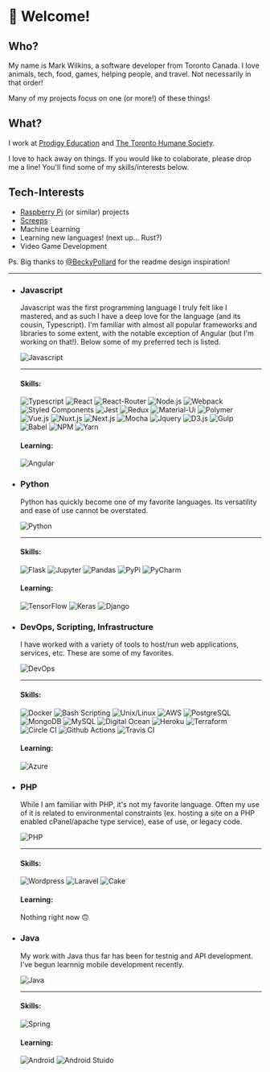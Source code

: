 # 👋 Welcome!

## Who?

My name is Mark Wilkins, a software developer from Toronto Canada.
I love animals, tech, food, games, helping people, and travel. Not necessarily in that order!

Many of my projects focus on one (or more!) of these things!

## What?

I work at [Prodigy Education](https://www.prodigygame.com/) and [The Toronto Humane Society](https://www.torontohumanesociety.com/).

I love to hack away on things. If you would like to colaborate, please drop me a line! You'll find some of my skills/interests below.

## Tech-Interests

- [Raspberry Pi](https://www.raspberrypi.org/) (or similar) projects
- [Screeps](https://screeps.com/)
- Machine Learning
- Learning new languages! (next up... Rust?)
- Video Game Development

Ps. Big thanks to [@BeckyPollard](https://github.com/BeckyPollard) for the readme design inspiration!

---

- ### Javascript

  Javascript was the first programming language I truly felt like I mastered, and as such I have a deep love for the language (and its cousin, Typescript).
  I'm familiar with almost all popular frameworks and libraries to some extent, with the notable exception of Angular (but I'm working on that!). Below some of my preferred
  tech is listed.

  ![Javascript](https://img.shields.io/static/v1?logo=javascript&logoColor=fff&label=&message=Javascript&labelColor=151515&color=0b9444&style=for-the-badge&logoWidth=50)

  ***

  #### Skills:

  ![Typescript](https://img.shields.io/static/v1?logo=typescript&logoColor=fff&label=&message=Typescript&labelColor=151515&color=0b9444&style=for-the-badge&logoWidth=30) ![React](https://img.shields.io/static/v1?logo=react&logoColor=fff&label=&message=React&labelColor=151515&color=0b9444&style=for-the-badge&logoWidth=30) ![React-Router](https://img.shields.io/static/v1?logo=react-router&logoColor=fff&label=&message=React-Router&labelColor=151515&color=0b9444&style=for-the-badge&logoWidth=30) ![Node.js](https://img.shields.io/static/v1?logo=node.js&logoColor=fff&label=&message=Node.js&labelColor=151515&color=0b9444&style=for-the-badge&logoWidth=30) ![Webpack](https://img.shields.io/static/v1?logo=webpack&logoColor=fff&label=&message=Webpack&labelColor=151515&color=0b9444&style=for-the-badge&logoWidth=30) ![Styled Components](https://img.shields.io/static/v1?logo=styled-components&logoColor=fff&label=&message=Styled%20Components&labelColor=151515&color=0b9444&style=for-the-badge&logoWidth=30) ![Jest](https://img.shields.io/static/v1?logo=jest&logoColor=fff&label=&message=Jest&labelColor=151515&color=0b9444&style=for-the-badge&logoWidth=30) ![Redux](https://img.shields.io/static/v1?logo=redux&logoColor=fff&label=&message=Redux&labelColor=151515&color=0b9444&style=for-the-badge&logoWidth=30) ![Material-Ui](https://img.shields.io/static/v1?logo=material-ui&logoColor=fff&label=&message=Material-Ui&labelColor=151515&color=0b9444&style=for-the-badge&logoWidth=30) ![Polymer](https://img.shields.io/static/v1?logo=polymer%20project&logoColor=fff&label=&message=Polymer&labelColor=151515&color=0b9444&style=for-the-badge&logoWidth=30) ![Vue.js](https://img.shields.io/static/v1?logo=vue.js&logoColor=fff&label=&message=Vue.js&labelColor=151515&color=0b9444&style=for-the-badge&logoWidth=30) ![Nuxt.js](https://img.shields.io/static/v1?logo=nuxt.js&logoColor=fff&label=&message=Nuxt.js&labelColor=151515&color=0b9444&style=for-the-badge&logoWidth=30) ![Next.js](https://img.shields.io/static/v1?logo=next.js&logoColor=fff&label=&message=Next.js&labelColor=151515&color=0b9444&style=for-the-badge&logoWidth=30) ![Mocha](https://img.shields.io/static/v1?logo=mocha&logoColor=fff&label=&message=Mocha&labelColor=151515&color=0b9444&style=for-the-badge&logoWidth=30) ![Jquery](https://img.shields.io/static/v1?logo=jquery&logoColor=fff&label=&message=Jquery&labelColor=151515&color=0b9444&style=for-the-badge&logoWidth=30) ![D3.js](https://img.shields.io/static/v1?logo=d3.js&logoColor=fff&label=&message=D3.js&labelColor=151515&color=0b9444&style=for-the-badge&logoWidth=30) ![Gulp](https://img.shields.io/static/v1?logo=gulp&logoColor=fff&label=&message=Gulp&labelColor=151515&color=0b9444&style=for-the-badge&logoWidth=30) ![Babel](https://img.shields.io/static/v1?logo=babel&logoColor=fff&label=&message=Babel&labelColor=151515&color=0b9444&style=for-the-badge&logoWidth=30) ![NPM](https://img.shields.io/static/v1?logo=npm&logoColor=fff&label=&message=NPM&labelColor=151515&color=0b9444&style=for-the-badge&logoWidth=30) ![Yarn](https://img.shields.io/static/v1?logo=yarn&logoColor=fff&label=&message=Yarn&labelColor=151515&color=0b9444&style=for-the-badge&logoWidth=30)

  #### Learning:

  ![Angular](https://img.shields.io/static/v1?logo=angular&logoColor=fff&label=&message=Angular&labelColor=151515&color=0b9444&style=for-the-badge&logoWidth=30)

- ### Python

  Python has quickly become one of my favorite languages. Its versatility and ease of use cannot be overstated.

  ![Python](https://img.shields.io/static/v1?logo=python&logoColor=fff&label=&message=Python&labelColor=151515&color=0b9444&style=for-the-badge&logoWidth=50)

  ***

  #### Skills:

  ![Flask](https://img.shields.io/static/v1?logo=flask&logoColor=fff&label=&message=Flask&labelColor=151515&color=0b9444&style=for-the-badge&logoWidth=30) ![Jupyter](https://img.shields.io/static/v1?logo=jupyter&logoColor=fff&label=&message=Jupyter&labelColor=151515&color=0b9444&style=for-the-badge&logoWidth=30) ![Pandas](https://img.shields.io/static/v1?logo=pandas&logoColor=fff&label=&message=Pandas&labelColor=151515&color=0b9444&style=for-the-badge&logoWidth=30) ![PyPi](https://img.shields.io/static/v1?logo=pypi&logoColor=fff&label=&message=PyPi&labelColor=151515&color=0b9444&style=for-the-badge&logoWidth=30) ![PyCharm](https://img.shields.io/static/v1?logo=pycharm&logoColor=fff&label=&message=PyCharm&labelColor=151515&color=0b9444&style=for-the-badge&logoWidth=30)

  #### Learning:

  ![TensorFlow](https://img.shields.io/static/v1?logo=tensorflow&logoColor=fff&label=&message=TensorFlow&labelColor=151515&color=0b9444&style=for-the-badge&logoWidth=30) ![Keras](https://img.shields.io/static/v1?logo=keras&logoColor=fff&label=&message=Keras&labelColor=151515&color=0b9444&style=for-the-badge&logoWidth=30) ![Django](https://img.shields.io/static/v1?logo=django&logoColor=fff&label=&message=Django&labelColor=151515&color=0b9444&style=for-the-badge&logoWidth=30)

- ### DevOps, Scripting, Infrastructure

  I have worked with a variety of tools to host/run web applications, services, etc. These are some of my favorites.

  ![DevOps](https://img.shields.io/static/v1?logo=Amazon%20AWS&logoColor=fff&label=&message=DevOps&labelColor=151515&color=0b9444&style=for-the-badge&logoWidth=50)

  ***

  #### Skills:

  ![Docker](https://img.shields.io/static/v1?logo=Docker&logoColor=fff&label=&message=Docker&labelColor=151515&color=0b9444&style=for-the-badge&logoWidth=30) ![Bash Scripting](https://img.shields.io/static/v1?logo=GNU%20Bash&logoColor=fff&label=&message=Bash%20Scripting&labelColor=151515&color=0b9444&style=for-the-badge&logoWidth=30) ![Unix/Linux](https://img.shields.io/static/v1?logo=Linux&logoColor=fff&label=&message=Unix%2FLinux&labelColor=151515&color=0b9444&style=for-the-badge&logoWidth=30) ![AWS](https://img.shields.io/static/v1?logo=Amazon%20AWS&logoColor=fff&label=&message=AWS&labelColor=151515&color=0b9444&style=for-the-badge&logoWidth=30) ![PostgreSQL](https://img.shields.io/static/v1?logo=PostgreSQL&logoColor=fff&label=&message=PostgreSQL&labelColor=151515&color=0b9444&style=for-the-badge&logoWidth=30) ![MongoDB](https://img.shields.io/static/v1?logo=mongoDB&logoColor=fff&label=&message=MongoDB&labelColor=151515&color=0b9444&style=for-the-badge&logoWidth=30) ![MySQL](https://img.shields.io/static/v1?logo=MySQL&logoColor=fff&label=&message=MySQL&labelColor=151515&color=0b9444&style=for-the-badge&logoWidth=30) ![Digital Ocean](https://img.shields.io/static/v1?logo=DigitalOcean&logoColor=fff&label=&message=Digital%20Ocean&labelColor=151515&color=0b9444&style=for-the-badge&logoWidth=30) ![Heroku](https://img.shields.io/static/v1?logo=Heroku&logoColor=fff&label=&message=Heroku&labelColor=151515&color=0b9444&style=for-the-badge&logoWidth=30) ![Terraform](https://img.shields.io/static/v1?logo=Terraform&logoColor=fff&label=&message=Terraform&labelColor=151515&color=0b9444&style=for-the-badge&logoWidth=30) ![Circle CI](https://img.shields.io/static/v1?logo=CircleCI&logoColor=fff&label=&message=Circle%20CI&labelColor=151515&color=0b9444&style=for-the-badge&logoWidth=30) ![Github Actions](https://img.shields.io/static/v1?logo=Github%20Actions&logoColor=fff&label=&message=Github%20Actions&labelColor=151515&color=0b9444&style=for-the-badge&logoWidth=30) ![Travis CI](https://img.shields.io/static/v1?logo=Travis%20CI&logoColor=fff&label=&message=Travis%20CI&labelColor=151515&color=0b9444&style=for-the-badge&logoWidth=30)

  #### Learning:

  ![Azure](https://img.shields.io/static/v1?logo=microsoft%20azure&logoColor=fff&label=&message=Azure&labelColor=151515&color=0b9444&style=for-the-badge&logoWidth=30)

- ### PHP

  While I am familiar with PHP, it's not my favorite language. Often my use of it is related to environmental constraints (ex. hosting a site on a PHP enabled cPanel/apache type service), ease of use, or legacy code.

  ![PHP](https://img.shields.io/static/v1?logo=php&logoColor=fff&label=&message=PHP&labelColor=151515&color=0b9444&style=for-the-badge&logoWidth=50)

  ***

  #### Skills:

  ![Wordpress](https://img.shields.io/static/v1?logo=wordpress&logoColor=fff&label=&message=Wordpress&labelColor=151515&color=0b9444&style=for-the-badge&logoWidth=30) ![Laravel](https://img.shields.io/static/v1?logo=laravel&logoColor=fff&label=&message=Laravel&labelColor=151515&color=0b9444&style=for-the-badge&logoWidth=30) ![Cake](https://img.shields.io/static/v1?logo=cakePHP&logoColor=fff&label=&message=Cake&labelColor=151515&color=0b9444&style=for-the-badge&logoWidth=30)

  #### Learning:

  Nothing right now 🙃

- ### Java

  My work with Java thus far has been for testnig and API development. I've begun learnnig mobile development recently.

  ![Java](https://img.shields.io/static/v1?logo=java&logoColor=fff&label=&message=Java&labelColor=151515&color=0b9444&style=for-the-badge&logoWidth=50)

  ***

  #### Skills:

  ![Spring](https://img.shields.io/static/v1?logo=spring&logoColor=fff&label=&message=Spring&labelColor=151515&color=0b9444&style=for-the-badge&logoWidth=30)

  #### Learning:

  ![Android](https://img.shields.io/static/v1?logo=android&logoColor=fff&label=&message=Android&labelColor=151515&color=0b9444&style=for-the-badge&logoWidth=30) ![Android Stuido](https://img.shields.io/static/v1?logo=android%20studio&logoColor=fff&label=&message=Android%20Stuido&labelColor=151515&color=0b9444&style=for-the-badge&logoWidth=30)
